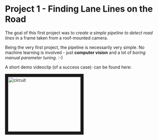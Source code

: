 # Project 1 - Finding Lane Lines on the Road

The goal of this first project was to *create a simple pipeline to detect road lines* in a frame taken from a roof-mounted camera.

Being the very first project, the pipeline is necessarily very simple. No machine learning is involved - just **computer vision** and a lot of *boring manual parameter tuning*. :-)

A short demo videoclip (of a success case): can be found here:

<a href="http://www.youtube.com/watch?feature=player_embedded&v=KlQ-8iD1EFM" target="_blank"><img src="http://img.youtube.com/vi/KlQ-8iD1EFM/0.jpg" 
alt="circuit" width="240" height="180" border="10" /></a>

